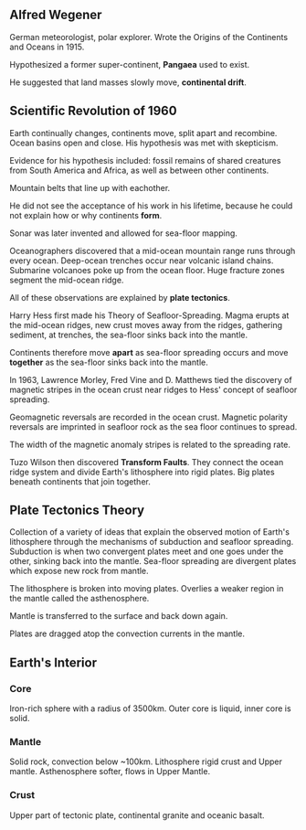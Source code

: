 ## Alfred Wegener

German meteorologist, polar explorer. Wrote the Origins of the Continents and Oceans in 1915.

Hypothesized a former super-continent, **Pangaea** used to exist.

He suggested that land masses slowly move, **continental drift**.

## Scientific Revolution of 1960

Earth continually changes, continents move, split apart and recombine. Ocean basins open and close. His hypothesis was met with skepticism.

Evidence for his hypothesis included: fossil remains of shared creatures from South America and Africa, as well as between other continents.

Mountain belts that line up with eachother.

He did not see the acceptance of his work in his lifetime, because he could not explain how or why continents **form**.

Sonar was later invented and allowed for sea-floor mapping.

Oceanographers discovered that a mid-ocean mountain range runs through every ocean. Deep-ocean trenches occur near volcanic island chains. Submarine volcanoes poke up from the ocean floor. Huge fracture zones segment the mid-ocean ridge.

All of these observations are explained by **plate tectonics**.

Harry Hess first made his Theory of Seafloor-Spreading. Magma erupts at the mid-ocean ridges, new crust moves away from the ridges, gathering sediment, at trenches, the sea-floor sinks back into the mantle.

Continents therefore move **apart** as sea-floor spreading occurs and move **together** as the sea-floor sinks back into the mantle.

In 1963, Lawrence Morley, Fred Vine and D. Matthews tied the discovery of magnetic stripes in the ocean crust near ridges to Hess' concept of seafloor spreading.

Geomagnetic reversals are recorded in the ocean crust. Magnetic polarity reversals are imprinted in seafloor rock as the sea floor continues to spread.

The width of the magnetic anomaly stripes is related to the spreading rate.

Tuzo Wilson then discovered **Transform Faults**. They connect the ocean ridge system and divide Earth's lithosphere into rigid plates. Big plates beneath continents that join together.

## Plate Tectonics Theory

Collection of a variety of ideas that explain the observed motion of Earth's lithosphere through the mechanisms of subduction and seafloor spreading. Subduction is when two convergent plates meet and one goes under the other, sinking back into the mantle. Sea-floor spreading are divergent plates which expose new rock from mantle.

The lithosphere is broken into moving plates. Overlies a weaker region in the mantle called the asthenosphere.

Mantle is transferred to the surface and back down again.

Plates are dragged atop the convection currents in the mantle.

## Earth's Interior

### Core

Iron-rich sphere with a radius of 3500km. Outer core is liquid, inner core is solid.

### Mantle

Solid rock, convection below ~100km. Lithosphere rigid crust and Upper mantle. Asthenosphere softer, flows in Upper Mantle.

### Crust

Upper part of tectonic plate, continental granite and oceanic basalt.
